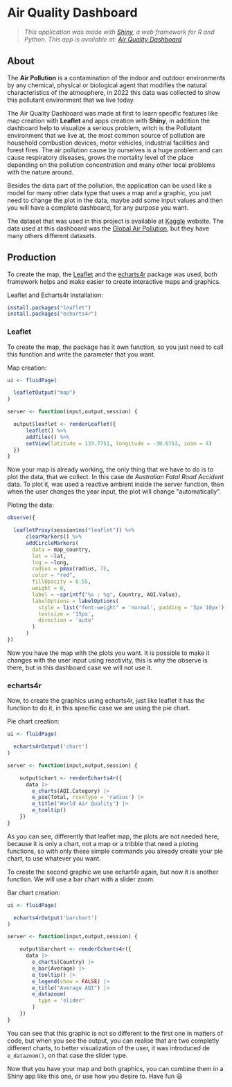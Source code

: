# Air Quality Dashboard
> _This application was made with [Shiny](https://shiny.rstudio.com/), a web framework for R and Python. This app is available at: [Air Quality Dashboard](https://furlanis.shinyapps.io/AirQualityDashboard/)_

## About 

The **Air Pollution** is a contamination of the indoor and outdoor environments by any chemical, physical or biological agent that modifies the natural characteristics of the atmosphere, in 2022 this data was collected to show this pollutant environment that we live today.

The Air Quality Dashboard was made at first to learn specific features like map creation with **Leaflet** and apps creation with **Shiny**, in addition the
dashboard help to visualize a serious problem, witch is the Pollutant environment that we live at, the most common source of pollution are household combustion devices, motor vehicles, industrial facilities and forest fires. The air pollution cause by ourselves is a huge problem and can cause respiratory diseases, grows the mortality level of the place depending on the pollution concentration and many other local problems with the nature around.

Besides the data part of the pollution, the application can be used like a model for many other data type that uses a map and a graphic, you just need to change the plot in the data, maybe add some input values and then you will have a complete dashboard, for any purpose you want.

The dataset that was used in this project is available at [Kaggle](https://www.kaggle.com/datasets) website. The data used at this dashboard was the [Global Air Pollution](https://www.kaggle.com/datasets/hasibalmuzdadid/global-air-pollution-dataset), but they have many others different datasets.

## Production

To create the map, the [Leaflet](https://github.com/Leaflet/Leaflet) and the [echarts4r](https://echarts4r.john-coene.com) package was used, both framework helps and make easier to create interactive maps and graphics.  

Leaflet and Echarts4r installation:
```r
install.packages("leaflet")
install.packages("echarts4r")
```

### Leaflet

To create the map, the package has it own function, so you just need to call this function and write the parameter that you want.

Map creation:
```r
ui <- fluidPage(

  leafletOutput("map")
)

server <- function(input,output,session) {

  output$leaflet <- renderLeaflet({
      leaflet() %>%
      addTiles() %>%
      setView(latitude = 133.7751, longitude = -30.6753, zoom = 4)
  })
}
```

Now your map is already working, the only thing that we have to do is to plot the data, that we collect. In this case de _Australian Fatal Road Accident_ data. To plot it, was used a reactive ambient inside the server function, then when the user changes the year input, the plot will change "automatically".

Ploting the data:
```r
observe({

  leafletProxy(session$ns("leaflet")) %>%
      clearMarkers() %>%
      addCircleMarkers(
        data = map_country,
        lat = ~lat,
        lng = ~long,
        radius = pmax(radius, 7),
        color = "red",
        fillOpacity = 0.55,
        weight = 0,
        label = ~sprintf("%s : %g", Country, AQI.Value),
        labelOptions = labelOptions(
          style = list("font-weight" = 'normal', padding = '5px 10px'),
          textsize = '15px',
          direction = 'auto'
        )
      )
})
```
Now you have the map with the plots you want. It is possible to make it changes with the user input using reactivity, this is why the observe is there,
but in this dashboard case we will not use it. 

### echarts4r

Now, to create the graphics using echarts4r, just like leaflet it has the function to do it, in this specific case we are using the pie chart.

Pie chart creation:
```r
ui <- fluidPage(

  echarts4rOutput('chart')
)

server <- function(input,output,session) {

    output$chart <- renderEcharts4r({
      data |>
        e_charts(AQI.Category) |>
        e_pie(Total, roseType = 'radius') |>
        e_title("World Air Quality") |>
        e_tooltip()
    })
}
```
As you can see, differently that leaflet map, the plots are not needed here, because it is only a chart, not a map or a tribble that need a ploting functions,
so with only these simple commands you already create your pie chart, to use whatever you want.

To create the second graphic we use echart4r again, but now it is another function. We will use a bar chart with a slider zoom.

Bar chart creation:
```r
ui <- fluidPage(

  echarts4rOutput('barchart')
)

server <- function(input,output,session) {

    output$barchart <- renderEcharts4r({
      data |>
        e_charts(Country) |>
        e_bar(Average) |>
        e_tooltip() |>
        e_legend(show = FALSE) |>
        e_title("Average AQI") |>
        e_datazoom(
          type = 'slider'
        )
    })
}
```
You can see that this graphic is not so different to the first one in matters of code, but when you see the output, you can realise that are two completly different charts,
to better visualization of the user, it was introduced de `e_datazoom()`, on that case the slider type.

Now that you have your map and both graphics, you can combine them in a Shiny app like this one, or use how you desire to. Have fun :smiley:
















